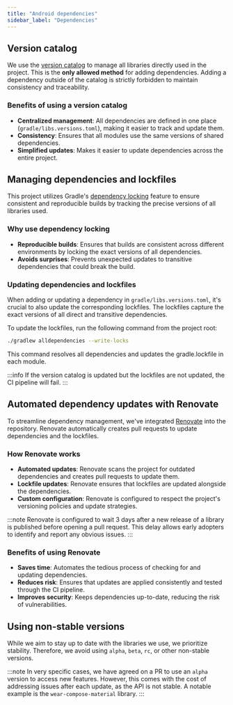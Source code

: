 ```yaml
---
title: "Android dependencies"
sidebar_label: "Dependencies"
---
```


## Version catalog

We use the [version catalog](https://docs.gradle.org/current/userguide/version_catalogs.html) to manage all libraries directly used in the project. This is the **only allowed method** for adding dependencies. Adding a dependency outside of the catalog is strictly forbidden to maintain consistency and traceability.

### Benefits of using a version catalog

- **Centralized management**: All dependencies are defined in one place (`gradle/libs.versions.toml`), making it easier to track and update them.
- **Consistency**: Ensures that all modules use the same versions of shared dependencies.
- **Simplified updates**: Makes it easier to update dependencies across the entire project.

## Managing dependencies and lockfiles

This project utilizes Gradle's [dependency locking](https://docs.gradle.org/current/userguide/dependency_locking.html) feature to ensure consistent and reproducible builds by tracking the precise versions of all libraries used.

### Why use dependency locking

- **Reproducible builds**: Ensures that builds are consistent across different environments by locking the exact versions of all dependencies.
- **Avoids surprises**: Prevents unexpected updates to transitive dependencies that could break the build.

### Updating dependencies and lockfiles

When adding or updating a dependency in `gradle/libs.versions.toml`, it's crucial to also update the corresponding lockfiles. The lockfiles capture the exact versions of all direct and transitive dependencies.

To update the lockfiles, run the following command from the project root:

```bash
./gradlew alldependencies --write-locks
```

This command resolves all dependencies and updates the gradle.lockfile in each module.

:::info
If the version catalog is updated but the lockfiles are not updated, the CI pipeline will fail.
:::

## Automated dependency updates with Renovate

To streamline dependency management, we've integrated [Renovate](https://docs.renovatebot.com/) into the repository. Renovate automatically creates pull requests to update dependencies and the lockfiles.

### How Renovate works

- **Automated updates**: Renovate scans the project for outdated dependencies and creates pull requests to update them.
- **Lockfile updates**: Renovate ensures that lockfiles are updated alongside the dependencies.
- **Custom configuration**: Renovate is configured to respect the project's versioning policies and update strategies.

:::note
Renovate is configured to wait 3 days after a new release of a library is published before opening a pull request. This delay allows early adopters to identify and report any obvious issues.
:::

### Benefits of using Renovate

- **Saves time**: Automates the tedious process of checking for and updating dependencies.
- **Reduces risk**: Ensures that updates are applied consistently and tested through the CI pipeline.
- **Improves security**: Keeps dependencies up-to-date, reducing the risk of vulnerabilities.

## Using non-stable versions

While we aim to stay up to date with the libraries we use, we prioritize stability. Therefore, we avoid using `alpha`, `beta`, `rc`, or other non-stable versions.

:::note
In very specific cases, we have agreed on a PR to use an `alpha` version to access new features. However, this comes with the cost of addressing issues after each update, as the API is not stable. A notable example is the `wear-compose-material` library.
:::
